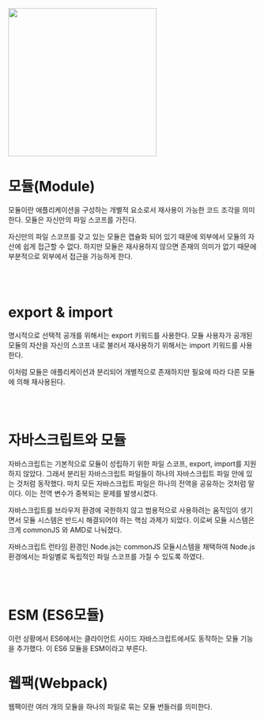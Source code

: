 <image style="width:300px" src="https://blog.greenroots.info/_next/image?url=https%3A%2F%2Fcdn.hashnode.com%2Fres%2Fhashnode%2Fimage%2Fupload%2Fv1589522328379%2FzyypPPNtV.png%3Fw%3D1600%26h%3D840%26fit%3Dcrop%26crop%3Dentropy%26auto%3Dcompress%2Cformat%26format%3Dwebp&w=1920&q=75"/>

# 모듈(Module)
모듈이란 애플리케이션을 구성하는 개별적 요소로서 재사용이 가능한 코드 조각을 의미한다.
모듈은 자신만의 파일 스코프를 가진다.

자신만의 파일 스코프를 갖고 있는 모듈은 캡슐화 되어 있기 때문에 외부에서 모듈의 자산에 쉽게 접근할 수 없다. 하지만 모듈은 재사용하지 않으면 존재의 의미가 없기 때문에 부분적으로 외부에서 접근을 가능하게 한다.

</br></br>

# export & import
명시적으로 선택적 공개를 위해서는 export 키워드를 사용한다.
모듈 사용자가 공개된 모듈의 자산을 자신의 스코프 내로 불러서 재사용하기 위해서는 import 키워드를 사용한다.

이처럼 모듈은 애플리케이션과 분리되어 개별적으로 존재하지만 필요에 따라 다른 모듈에 의해 재사용된다.

</br></br>

# 자바스크립트와 모듈
자바스크립트는 기본적으로 모듈이 성립하기 위한 파일 스코프, export, import를 지원하지 않았다. 그래서 분리된 자바스크립트 파일들이 하나의 자바스크립트 파일 안에 있는 것처럼 동작했다. 마치 모든 자바스크립트 파일은 하나의 전역을 공유하는 것처럼 말이다.
이는 전역 변수가 중복되는 문제를 발생시켰다.

자바스크립트를 브라우저 환경에 국한하지 않고 범용적으로 사용하려는 움직임이 생기면서 모듈 시스템은 반드시 해결되어야 하는 핵심 과제가 되었다. 이로써 모듈 시스템은 크게 commonJS 와 AMD로 나눠졌다.

자바스크립트 런타임 환경인 Node.js는 commonJS 모듈시스템을 채택하여 Node.js 환경에서는 파일별로 독립적인 파일 스코프를 가질 수 있도록 하였다.

</br></br>

# ESM (ES6모듈)
이런 상황에서 ES6에서는 클라이언트 사이드 자바스크립트에서도 동작하는 모듈 기능을 추가했다. 이 ES6 모듈을 ESM이라고 부른다.


# 웹팩(Webpack)
웹팩이란 여러 개의 모듈을 하나의 파일로 묶는 모듈 번들러를 의미한다.